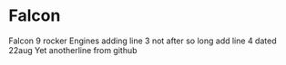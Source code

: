 # Falcon
Falcon 9 rocker Engines
adding line 3
not after so long add line 4 dated 22aug
Yet anotherline from github
